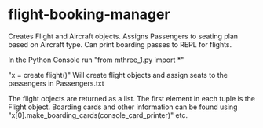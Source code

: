 # flight-booking-manager
Creates Flight and Aircraft objects. 
Assigns Passengers to seating plan based on Aircraft type. 
Can print boarding passes to REPL for flights.


In the Python Console run "from mthree_1.py import *"

"x = create flight()" Will create flight objects and assign seats to the passengers in Passengers.txt


The flight objects are returned as a list. The first element in each tuple is the Flight object.
Boarding cards and other information can be found using 
"x[0].make_boarding_cards(console_card_printer)" etc.
